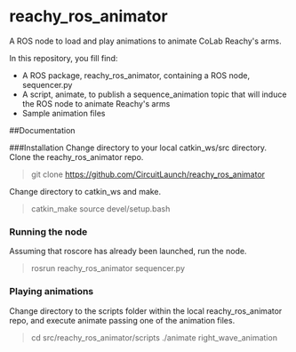 # reachy_ros_animator
A ROS node to load and play animations to animate CoLab Reachy's arms.

In this repository, you fill find:
* A ROS package, reachy_ros_animator, containing a ROS node, sequencer.py
* A script, animate, to publish a sequence_animation topic that will induce the ROS node to animate Reachy's arms
* Sample animation files

##Documentation

###Installation
Change directory to your local catkin_ws/src directory.
Clone the reachy_ros_animator repo.
> git clone https://github.com/CircuitLaunch/reachy_ros_animator

Change directory to catkin_ws and make.

> catkin_make
> source devel/setup.bash

### Running the node

Assuming that roscore has already been launched, run the node.

> rosrun reachy_ros_animator sequencer.py

### Playing animations

Change directory to the scripts folder within the local reachy_ros_animator repo, and execute animate passing one of the animation files.

> cd src/reachy_ros_animator/scripts
> ./animate right_wave_animation